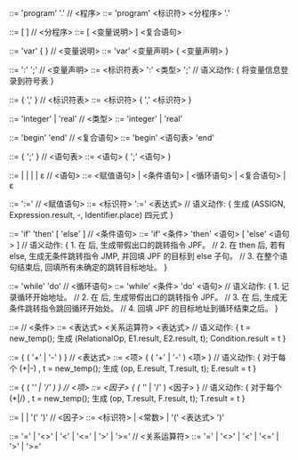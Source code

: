 <Program>           ::= 'program' <Identifier> <Block> '.'
// <程序>           ::= 'program' <标识符> <分程序> '.'

<Block>             ::= [ <VarDeclarations> ] <CompoundStatement>
// <分程序>         ::= [ <变量说明> ] <复合语句>

<VarDeclarations>   ::= 'var' <VarDeclaration> { <VarDeclaration> }
// <变量说明>       ::= 'var' <变量声明> { <变量声明> }

<VarDeclaration>    ::= <IdentifierList> ':' <Type> ';'
// <变量声明>       ::= <标识符表> ':' <类型> ';'
// 语义动作:        { 将变量信息登录到符号表 }

<IdentifierList>    ::= <Identifier> { ',' <Identifier> }
// <标识符表>       ::= <标识符> { ',' <标识符> }

<Type>              ::= 'integer' | 'real'
// <类型>            ::= 'integer' | 'real'

<CompoundStatement> ::= 'begin' <StatementList> 'end'
// <复合语句>       ::= 'begin' <语句表> 'end'

<StatementList>     ::= <Statement> { ';' <Statement> }
// <语句表>         ::= <语句> { ';' <语句> }

<Statement>         ::= <AssignmentStatement>
                    |   <IfStatement>
                    |   <WhileStatement>
                    |   <CompoundStatement>
                    |   ε
// <语句>            ::= <赋值语句> | <条件语句> | <循环语句> | <复合语句> | ε

<AssignmentStatement> ::= <Identifier> ':=' <Expression>
// <赋值语句>       ::= <标识符> ':=' <表达式>
// 语义动作:        { 生成 (ASSIGN, Expression.result, -, Identifier.place) 四元式 }

<IfStatement>       ::= 'if' <Condition> 'then' <Statement> [ 'else' <Statement> ]
// <条件语句>       ::= 'if' <条件> 'then' <语句> [ 'else' <语句> ]
// 语义动作:        { 1. 在 <Condition> 后, 生成带假出口的跳转指令 JPF。
//                   2. 在 then <Statement> 后, 若有 else, 生成无条件跳转指令 JMP, 并回填 JPF 的目标到 else 子句。
//                   3. 在整个语句结束后, 回填所有未确定的跳转目标地址。 }

<WhileStatement>    ::= 'while' <Condition> 'do' <Statement>
// <循环语句>       ::= 'while' <条件> 'do' <语句>
// 语义动作:        { 1. 记录循环开始地址。
//                   2. 在 <Condition> 后, 生成带假出口的跳转指令 JPF。
//                   3. 在 <Statement> 后, 生成无条件跳转指令跳回循环开始处。
//                   4. 回填 JPF 的目标地址到循环结束之后。 }

<Condition>         ::= <Expression> <RelationalOp> <Expression>
// <条件>            ::= <表达式> <关系运算符> <表达式>
// 语义动作:        { t = new_temp(); 生成 (RelationalOp, E1.result, E2.result, t); Condition.result = t }

<Expression>        ::= <Term> { ( '+' | '-' ) <Term> }
// <表达式>         ::= <项> { ( '+' | '-' ) <项> }
// 语义动作:        { 对于每个 (+|-) <Term>, t = new_temp(); 生成 (op, E.result, T.result, t); E.result = t }

<Term>              ::= <Factor> { ( '*' | '/' ) <Factor> }
// <项>              ::= <因子> { ( '*' | '/' ) <因子> }
// 语义动作:        { 对于每个 (*|/) <Factor>, t = new_temp(); 生成 (op, T.result, F.result, t); T.result = t }

<Factor>            ::= <Identifier> | <Constant> | '(' <Expression> ')'
// <因子>            ::= <标识符> | <常数> | '(' <表达式> ')'

<RelationalOp>      ::= '=' | '<>' | '<' | '<=' | '>' | '>='
// <关系运算符>      ::= '=' | '<>' | '<' | '<=' | '>' | '>='